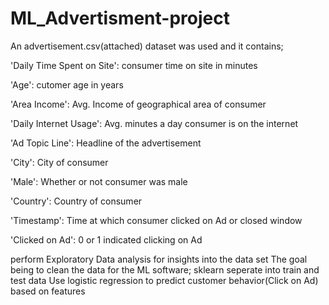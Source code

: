 # ML_Advertisment-project

An advertisement.csv(attached) dataset was used and it contains;

'Daily Time Spent on Site': consumer time on site in minutes

'Age': cutomer age in years

'Area Income': Avg. Income of geographical area of consumer

'Daily Internet Usage': Avg. minutes a day consumer is on the internet

'Ad Topic Line': Headline of the advertisement

'City': City of consumer

'Male': Whether or not consumer was male

'Country': Country of consumer

'Timestamp': Time at which consumer clicked on Ad or closed window

'Clicked on Ad': 0 or 1 indicated clicking on Ad

perform Exploratory Data analysis for insights into the data set
The goal being to clean the data for the ML software; sklearn
seperate into train and test data 
Use logistic regression to predict customer behavior(Click on Ad) based on features
